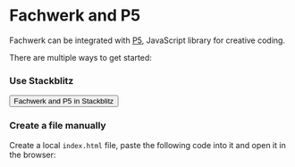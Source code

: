 # Fachwerk and P5

Fachwerk can be integrated with [P5](https://p5js.org), JavaScript library for creative coding.

There are multiple ways to get started:

### Use Stackblitz

<Button href="https://stackblitz.com/fork/github/fachwerk-dev/create-fachwerk/tree/main/p5?file=index.html&title=Fachwerk+and+P5"><IconStackblitz class="text-blue-500" />Fachwerk and P5 in Stackblitz</Button>

### Create a file manually

Create a local `index.html` file, paste the following code into it and open it in the browser:

<Snippet src="https://raw.githubusercontent.com/fachwerk-dev/create-fachwerk/main/p5/index.html" />
